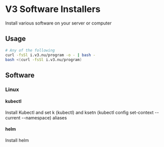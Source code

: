 # V3 Software Installers
Install various software on your server or computer

## Usage
```bash
# Any of the following
curl -fsSl i.v3.nu/program -o - | bash -
bash <(curl -fsSl i.v3.nu/program)
```

## Software
### Linux
#### kubectl
Install Kubectl and set k (kubectl) and ksetn (kubectl config set-context --current --namespace) aliases

#### helm
Install helm
